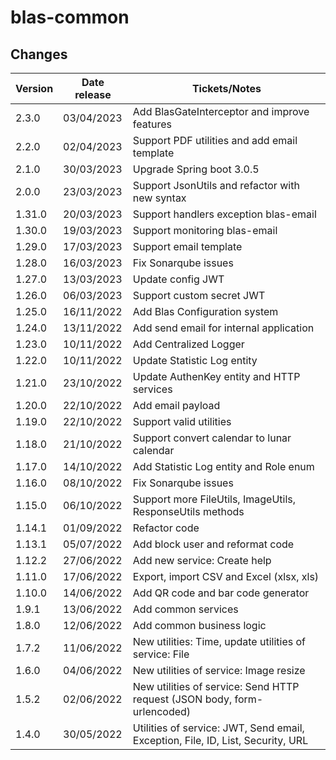 # blas-common

## Changes

| Version | Date release | Tickets/Notes                                                                   |
|---------|--------------|---------------------------------------------------------------------------------|
| 2.3.0   | 03/04/2023   | Add BlasGateInterceptor and improve features                                    |
| 2.2.0   | 02/04/2023   | Support PDF utilities and add email template                                    |
| 2.1.0   | 30/03/2023   | Upgrade Spring boot 3.0.5                                                       |
| 2.0.0   | 23/03/2023   | Support JsonUtils and refactor with new syntax                                  |
| 1.31.0  | 20/03/2023   | Support handlers exception blas-email                                           |
| 1.30.0  | 19/03/2023   | Support monitoring blas-email                                                   |
| 1.29.0  | 17/03/2023   | Support email template                                                          |
| 1.28.0  | 16/03/2023   | Fix Sonarqube issues                                                            |
| 1.27.0  | 13/03/2023   | Update config JWT                                                               |
| 1.26.0  | 06/03/2023   | Support custom secret JWT                                                       |
| 1.25.0  | 16/11/2022   | Add Blas Configuration system                                                   |
| 1.24.0  | 13/11/2022   | Add send email for internal application                                         |
| 1.23.0  | 10/11/2022   | Add Centralized Logger                                                          |
| 1.22.0  | 10/11/2022   | Update Statistic Log entity                                                     |
| 1.21.0  | 23/10/2022   | Update AuthenKey entity and HTTP services                                       |
| 1.20.0  | 22/10/2022   | Add email payload                                                               |
| 1.19.0  | 22/10/2022   | Support valid utilities                                                         |
| 1.18.0  | 21/10/2022   | Support convert calendar to lunar calendar                                      |
| 1.17.0  | 14/10/2022   | Add Statistic Log entity and Role enum                                          |
| 1.16.0  | 08/10/2022   | Fix Sonarqube issues                                                            |
| 1.15.0  | 06/10/2022   | Support more FileUtils, ImageUtils, ResponseUtils methods                       |
| 1.14.1  | 01/09/2022   | Refactor code                                                                   |
| 1.13.1  | 05/07/2022   | Add block user and reformat code                                                |
| 1.12.2  | 27/06/2022   | Add new service: Create help                                                    |
| 1.11.0  | 17/06/2022   | Export, import CSV and Excel (xlsx, xls)                                        |
| 1.10.0  | 14/06/2022   | Add QR code and bar code generator                                              |
| 1.9.1   | 13/06/2022   | Add common services                                                             |
| 1.8.0   | 12/06/2022   | Add common business logic                                                       |
| 1.7.2   | 11/06/2022   | New utilities: Time, update utilities of service: File                          |
| 1.6.0   | 04/06/2022   | New utilities of service: Image resize                                          |
| 1.5.2   | 02/06/2022   | New utilities of service: Send HTTP request (JSON body, form-urlencoded)        |
| 1.4.0   | 30/05/2022   | Utilities of service: JWT, Send email, Exception, File, ID, List, Security, URL |
